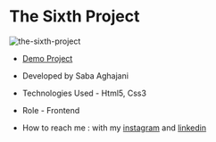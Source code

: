 # The Sixth Project
![the-sixth-project](https://github.com/Saba-Aghajani-developer/the-sixth-project/assets/135870519/ab00457b-f930-4eef-8fa3-8a1888baaf80)

- [Demo Project](https://saba-aghajani-developer.github.io/the-sixth-project/)

- Developed by Saba Aghajani
  
- Technologies Used - Html5, Css3 

- Role - Frontend

- How to reach me : with my [instagram](https://instagram.com/saba_aghajani_web?igshid=ZGUzMzM3NWJiOQ==) and [linkedin](https://www.linkedin.com/in/saba-a-69b608208)
